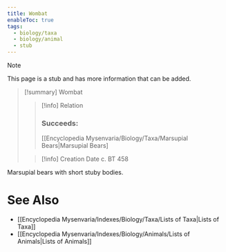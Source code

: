 ```yaml
---
title: Wombat
enableToc: true
tags:
  - biology/taxa
  - biology/animal
  - stub
---
```


> [!note]
> This page is a stub and has more information that can be added.

> [!summary] Wombat
> > [!info] Relation
> > ### Succeeds:
> > [[Encyclopedia Mysenvaria/Biology/Taxa/Marsupial Bears|Marsupial Bears]
>
> > [!info] Creation Date
> > c. BT 458

Marsupial bears with short stuby bodies.

# See Also
- [[Encyclopedia Mysenvaria/Indexes/Biology/Taxa/Lists of Taxa|Lists of Taxa]]
- [[Encyclopedia Mysenvaria/Indexes/Biology/Animals/Lists of Animals|Lists of Animals]]
